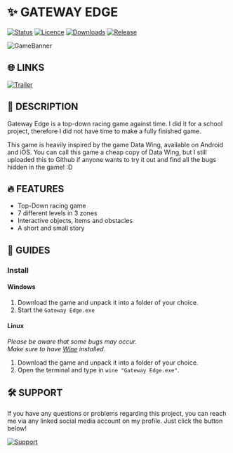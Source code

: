 # ✨ GATEWAY EDGE

[![Status](https://img.shields.io/badge/-Discontinued-yellow?style=for-the-badge&label=Status)](https://github.com/IanToujou/Gateway-Edge)
[![Licence](https://img.shields.io/github/license/IanToujou/Gateway-Edge?label=License&style=for-the-badge)](https://github.com/IanToujou/Gateway-Edge/releases/tag/latest)
[![Downloads](https://img.shields.io/github/downloads/IanToujou/Gateway-Edge/total?color=valid&label=Downloads&style=for-the-badge)](https://github.com/IanToujou/Gateway-Edge/releases/tag/latest)
[![Release](https://img.shields.io/github/v/release/IanToujou/Gateway-Edge?label=Release&style=for-the-badge)](https://github.com/IanToujou/Gateway-Edge/releases/latest)

![GameBanner](https://user-images.githubusercontent.com/44029196/151566935-b6b372b9-9ec8-441d-986f-e46f1baed963.png)

## 🌐 LINKS

[![Trailer](https://img.shields.io/badge/-Watch%20the%20Trailer-crimson?style=for-the-badge&logo=youtube)](https://www.youtube.com/watch?v=u24Z5Z3WHRk)

## 📝 DESCRIPTION

Gateway Edge is a top-down racing game against time. I did it for a school project, therefore I did not have time to make a fully finished game.

This game is heavily inspired by the game Data Wing, available on Android and iOS. You can call this game a cheap copy of Data Wing, but I still uploaded this to Github if anyone wants to try it out and find all the bugs hidden in the game! :D

## 🔥 FEATURES

* Top-Down racing game
* 7 different levels in 3 zones
* Interactive objects, items and obstacles
* A short and small story

## 📕 GUIDES

### Install

#### Windows

1. Download the game and unpack it into a folder of your choice.
2. Start the `Gateway Edge.exe`

#### Linux

_Please be aware that some bugs may occur._  
_Make sure to have [Wine](https://wiki.winehq.org/Download) installed._

1. Download the game and unpack it into a folder of your choice.
1. Open the terminal and type in `wine "Gateway Edge.exe"`.

## 🛠️ SUPPORT

If you have any questions or problems regarding this project, you can reach me via any linked social media account on my profile. Just click the button below!

[![Support](https://img.shields.io/badge/-Support-teal?style=for-the-badge&logo=github)](https://github.com/IanToujou)

